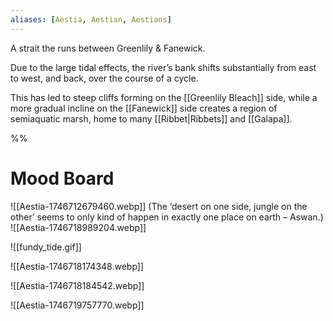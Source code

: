 ```yaml
---
aliases: [Aestia, Aestian, Aestians]
---
```


A strait the runs between Greenlily & Fanewick. 

Due to the large tidal effects, the river’s bank shifts substantially from east to west, and back, over the course of a cycle. 

This has led to steep cliffs forming on the [[Greenlily Bleach]] side, while a more gradual incline on the [[Fanewick]] side creates a region of semiaquatic marsh, home to many [[Ribbet|Ribbets]] and [[Galapa]].

%%
# Mood Board

![[Aestia-1746712679460.webp]] (The ‘desert on one side, jungle on the other’ seems to only kind of happen in exactly one place on earth – Aswan.)
![[Aestia-1746718989204.webp]]

![[fundy_tide.gif]]

![[Aestia-1746718174348.webp]]

![[Aestia-1746718184542.webp]]

![[Aestia-1746719757770.webp]]
